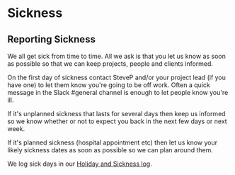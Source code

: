 # Sickness

## Reporting Sickness

We all get sick from time to time. All we ask is that you let us know as soon as possible so that we can keep projects, people and clients informed.

On the first day of sickness contact SteveP and/or your project lead \(if you have one\) to let them know you're going to be off work. Often a quick message in the Slack \#general channel is enough to let people know you're ill.

If it's unplanned sickness that lasts for several days then keep us informed so we know whether or not to expect you back in the next few days or next week.

If it's planned sickness \(hospital appointment etc\) then let us know your likely sickness dates as soon as possible so we can plan around them.

We log sick days in our [Holiday and Sickness log](https://docs.google.com/spreadsheets/d/1oxl-NhfdMHMG55sDu9YzKh0npYBQucZEshxbko97Ko0/edit#gid=0).

